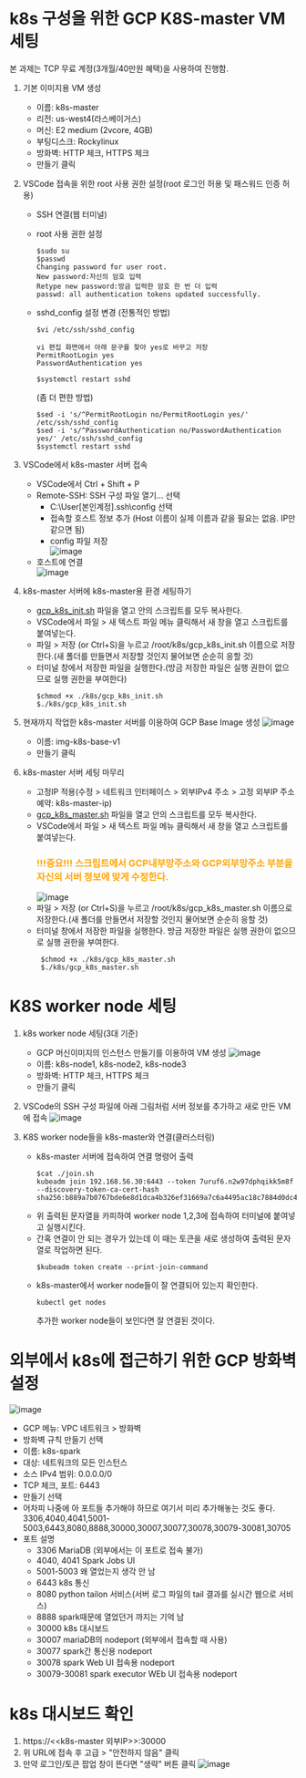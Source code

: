 # k8s 구성을 위한 GCP K8S-master VM 세팅
본 과제는 TCP 무료 계정(3개월/40만원 혜택)을 사용하여 진행함.
1. 기본 이미지용 VM 생성
   - 이름: k8s-master
   - 리전: us-west4(라스베이거스)
   - 머신: E2 medium (2vcore, 4GB)
   - 부팅디스크:  Rockylinux
   - 방화벽: HTTP 체크, HTTPS 체크
   - 만들기 클릭

2. VSCode 접속을 위한 root 사용 권한 설정(root 로그인 허용 및 패스워드 인증 허용)
   - SSH 연결(웹 터미널)
   - root 사용 권한 설정
      ```shell
      $sudo su
      $passwd
      Changing password for user root.
      New password:자신의 암호 입력
      Retype new password:방금 입력한 암호 한 번 더 입력 
      passwd: all authentication tokens updated successfully.
      ```
  
    - sshd_config 설정 변경
      (전통적인 방법)
      ```
      $vi /etc/ssh/sshd_config

      vi 편집 화면에서 아래 문구를 찾아 yes로 바꾸고 저장
      PermitRootLogin yes
      PasswordAuthentication yes
      
      $systemctl restart sshd
      ```
  
      (좀 더 편한 방법)
      ```shell
      $sed -i 's/^PermitRootLogin no/PermitRootLogin yes/' /etc/ssh/sshd_config
      $sed -i 's/^PasswordAuthentication no/PasswordAuthentication yes/' /etc/ssh/sshd_config
      $systemctl restart sshd
      ```

3. VSCode에서 k8s-master 서버 접속
   - VSCode에서 Ctrl + Shift + P
   - Remote-SSH: SSH 구성 파일 열기… 선택<br>
     - C:\User\[본인계정]\.ssh\config 선택<br>
     - 접속할 호스트 정보 추가 (Host 이름이 실제 이름과 같을 필요는 없음. IP만 같으면 됨)<br>
     - config 파일 저장<br>
     ![image](https://github.com/seoddong/k8s-spark-on-prem/assets/15936649/055e3add-e6bb-496c-b765-de1c97b56b37)
   - 호스트에 연결<br>
     ![image](https://github.com/seoddong/k8s-spark-on-prem/assets/15936649/0d7607bf-1c12-4d3d-a8ea-30066624351a)

4. k8s-master 서버에 k8s-master용 환경 세팅하기
   - [gcp_k8s_init.sh](https://github.com/seoddong/k8s-spark-on-prem/blob/main/k8s1.27/gcp_k8s_init.sh) 파일을 열고 안의 스크립트를 모두 복사한다.
   - VSCode에서 파일 > 새 텍스트 파일 메뉴 클릭해서 새 창을 열고 스크립트를 붙여넣는다.
   - 파일 > 저장 (or Ctrl+S)을 누르고 /root/k8s/gcp_k8s_init.sh 이름으로 저장한다.(새 폴더를 만들면서 저장할 것인지 물어보면 순순히 응할 것)
   - 터미널 창에서 저장한 파일을 실행한다.(방금 저장한 파일은 실행 권한이 없으므로 실행 권한을 부여한다)
     ```shell
     $chmod +x ./k8s/gcp_k8s_init.sh
     $./k8s/gcp_k8s_init.sh
     ```

5. 현재까지 작업한 k8s-master 서버를 이용하여 GCP Base Image 생성
   ![image](https://github.com/seoddong/k8s-spark-on-prem/assets/15936649/0d5b2252-1728-46cc-b019-8995f3ae4fd4)
   - 이름: img-k8s-base-v1
   - 만들기 클릭
  
6. k8s-master 서버 세팅 마무리
   - 고정IP 적용(수정 > 네트워크 인터페이스 > 외부IPv4 주소 > 고정 외부IP 주소 예약: k8s-master-ip)
   - [gcp_k8s_master.sh](https://github.com/seoddong/k8s-spark-on-prem/blob/main/k8s1.27/gcp_k8s_master.sh) 파일을 열고 안의 스크립트를 모두 복사한다.
   - VSCode에서 파일 > 새 텍스트 파일 메뉴 클릭해서 새 창을 열고 스크립트를 붙여넣는다.
     ### <span style="color: orange;">!!!중요!!!</sapn> 스크립트에서 <span style="color: orange;">GCP내부망주소</sapn>와 <span style="color: orange;">GCP외부망주소</sapn> 부분을 자신의 서버 정보에 맞게 수정한다.
     ![image](https://github.com/seoddong/k8s-spark-on-prem/assets/15936649/3c27b29f-d853-4ad0-9da7-855a1c1eaa5a)
   - 파일 > 저장 (or Ctrl+S)을 누르고 /root/k8s/gcp_k8s_master.sh 이름으로 저장한다.(새 폴더를 만들면서 저장할 것인지 물어보면 순순히 응할 것)
   - 터미널 창에서 저장한 파일을 실행한다.
      방금 저장한 파일은 실행 권한이 없으므로 실행 권한을 부여한다.
     ```shell
      $chmod +x ./k8s/gcp_k8s_master.sh
      $./k8s/gcp_k8s_master.sh
     ```


# K8S worker node 세팅
1. k8s worker node 세팅(3대 기준)
   - GCP 머신이미지의 인스턴스 만들기를 이용하여 VM 생성
     ![image](https://github.com/seoddong/k8s-spark-on-prem/assets/15936649/c25aa7d2-efbe-45e5-997b-48e7812fb671)
   - 이름: k8s-node1, k8s-node2, k8s-node3
   - 방화벽: HTTP 체크, HTTPS 체크
   - 만들기 클릭

2. VSCode의 SSH 구성 파일에 아래 그림처럼 서버 정보를 추가하고 새로 만든 VM에 접속
   ![image](https://github.com/seoddong/k8s-spark-on-prem/assets/15936649/a38c836a-8270-4395-b743-5a8b61e2697b)

3. K8S worker node들을 k8s-master와 연결(클러스터링)
   - k8s-master 서버에 접속하여 연결 명령어 출력
     ```shell
     $cat ./join.sh
     kubeadm join 192.168.56.30:6443 --token 7uruf6.n2w97dphqikk5m8f --discovery-token-ca-cert-hash sha256:b889a7b0767bde6e8d1dca4b326ef31669a7c6a4495ac18c7884d0dc41649e8f
     ```
   - 위 출력된 문자열을 카피하여 worker node 1,2,3에 접속하여 터미널에 붙여넣고 실행시킨다.
   - 간혹 연결이 안 되는 경우가 있는데 이 때는 토큰을 새로 생성하여 출력된 문자열로 작업하면 된다.
     ```shell
     $kubeadm token create --print-join-command
     ```
   - k8s-master에서 worker node들이 잘 연결되어 있는지 확인한다.
     ```shell
     kubectl get nodes
     ```
     추가한 worker node들이 보인다면 잘 연결된 것이다.


# 외부에서 k8s에 접근하기 위한 GCP 방화벽 설정
   ![image](https://github.com/seoddong/k8s-spark-on-prem/assets/15936649/28a3279d-fa43-4b67-9e43-9fe36a8ba48a)
   - GCP 메뉴: VPC 네트워크 > 방화벽
   - 방화벽 규칙 만들기 선택
   - 이름: k8s-spark
   - 대상: 네트워크의 모든 인스턴스
   - 소스 IPv4 범위: 0.0.0.0/0
   - TCP 체크, 포트: 6443
   - 만들기 선택
   - 어차피 나중에 아 포트들 추가해야 하므로 여기서 미리 추가해놓는 것도 좋다.<br>
     3306,4040,4041,5001-5003,6443,8080,8888,30000,30007,30077,30078,30079-30081,30705
   - 포트 설명
     - 3306 MariaDB (외부에서는 이 포트로 접속 불가)
     - 4040, 4041 Spark Jobs UI
     - 5001-5003 왜 열었는지 생각 안 남
     - 6443 k8s 통신
     - 8080 python tailon 서비스(서버 로그 파일의 tail 결과를 실시간 웹으로 서비스)
     - 8888 spark때문에 열었던거 까지는 기억 남
     - 30000 k8s 대시보드
     - 30007 mariaDB의 nodeport (외부에서 접속할 때 사용)
     - 30077 spark간 통신용 nodeport
     - 30078 spark Web UI 접속용 nodeport
     - 30079-30081 spark executor WEb UI 접속용 nodeport

# k8s 대시보드 확인
   1) https://<<k8s-master 외부IP>>:30000
   2) 위 URL에 접속 후 고급 > "안전하지 않음" 클릭
   3) 만약 로그인/토큰 팝업 창이 뜬다면 "생략" 버튼 클릭
   ![image](https://github.com/seoddong/k8s-spark-on-prem/assets/15936649/9751d15d-d49d-45af-abfd-95cc9834beaf)

